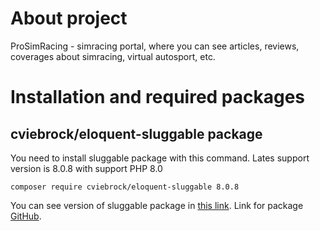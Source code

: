 # About project

ProSimRacing - simracing portal, where you can see articles, reviews, coverages about simracing, virtual autosport, etc. 

# Installation and required packages

## cviebrock/eloquent-sluggable package

You need to install sluggable package with this command. Lates support version is 8.0.8 with support PHP 8.0

```
composer require cviebrock/eloquent-sluggable 8.0.8 
```

You can see version of sluggable package in [this link](https://github.com/cviebrock/eloquent-sluggable/blob/master/CHANGELOG.md). Link for package [GitHub](https://github.com/cviebrock/eloquent-sluggable).
